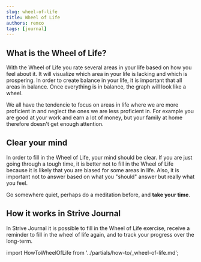 ```yaml
---
slug: wheel-of-life
title: Wheel of Life
authors: remco
tags: [journal]
---
```


## What is the Wheel of Life?
With the Wheel of Life you rate several areas in your life based on how you feel about it. It will visualize which area in your life is lacking and which is prospering. In order to create balance in your life, it is important that all areas in balance. Once everything is in balance, the graph will look like a wheel.

We all have the tendencie to focus on areas in life where we are more proficient in and neglect the ones we are less proficient in. For example you are good at your work and earn a lot of money, but your family at home therefore doesn't get enough attention.

## Clear your mind
In order to fill in the Wheel of Life, your mind should be clear. If you are just going through a tough time, it is better not to fill in the Wheel of Life because it is likely that you are biased for some areas in life. Also, it is important not to answer based on what you "should" answer but really what you feel.

Go somewhere quiet, perhaps do a meditation before, and __take your time__.

## How it works in Strive Journal
In Strive Journal it is possible to fill in the Wheel of Life exercise, receive a reminder to fill in the wheel of life again, and to track your progress over the long-term. 

import HowToWheelOfLife from '../partials/how-to/_wheel-of-life.md';

<HowToWheelOfLife/>

